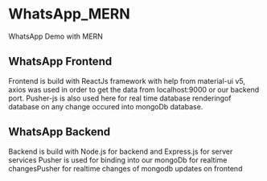 # WhatsApp_MERN
WhatsApp Demo with MERN

## WhatsApp Frontend
Frontend is build with ReactJs framework with help from material-ui v5, axios was used in order to get the data from localhost:9000 or our backend port.
Pusher-js is also used here for real time database renderingof database on any change occured into mongoDb database.

## WhatsApp Backend
Backend is build with Node.js for backend and Express.js for server services
Pusher is used for binding into our mongoDb for realtime changesPusher for realtime changes of mongodb updates on frontend
